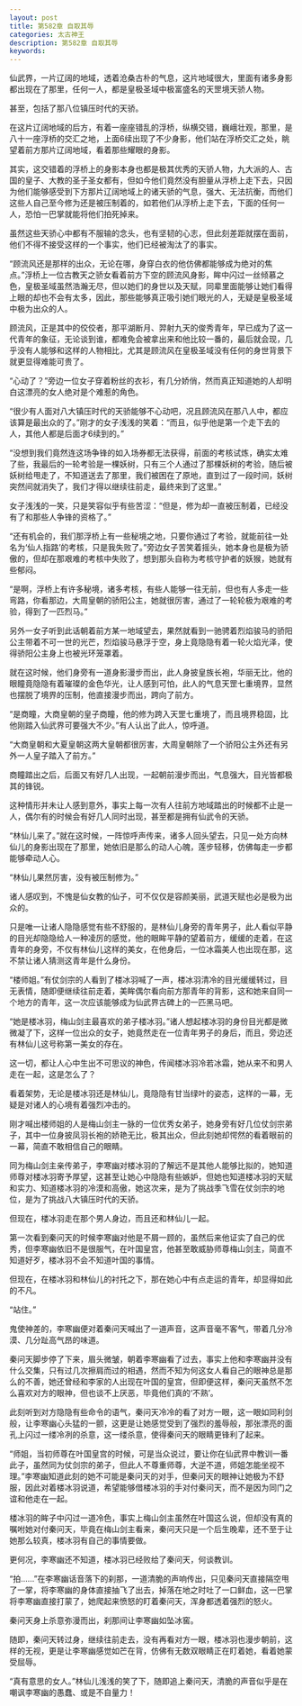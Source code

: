 ```yaml
---
layout: post
title: 第582章 自取其辱
categories: 太古神王
description: 第582章 自取其辱
keywords:
---
```


仙武界，一片辽阔的地域，透着沧桑古朴的气息，这片地域很大，里面有诸多身影都出现在了那里，任何一人，都是皇极圣域中极富盛名的天罡境天骄人物。

甚至，包括了那八位镇压时代的天骄。

在这片辽阔地域的后方，有着一座座错乱的浮桥，纵横交错，巍峨壮观，那里，是八十一座浮桥的交汇之地，上面6续出现了不少身影，他们站在浮桥交汇之处，眺望着前方那片辽阔地域，看着那些耀眼的身影。

其实，这交错着的浮桥上的身影本身也都是极其优秀的天骄人物，九大派的人、古国的皇子、大教的圣子圣女都有，但如今他们竟然没有胆量从浮桥上走下去，只因为他们能够感受到下方那片辽阔地域上的诸天骄的气息，强大、无法抗衡，而他们这些人自己至今修为还是被压制着的，如若他们从浮桥上走下去，下面的任何一人，恐怕一巴掌就能将他们拍死掉来。

虽然这些天骄心中都有不服输的念头，也有坚韧的心志，但此刻差距就摆在面前，他们不得不接受这样的一个事实，他们已经被淘汰了的事实。

“顾流风还是那样的出众，无论在哪，身穿白衣的他仿佛都能够成为绝对的焦点。”浮桥上一位古教天之骄女看着前方下空的顾流风身影，眸中闪过一丝倾慕之色，皇极圣域虽然浩瀚无尽，但以她们的身世以及天赋，同辈里面能够让她们看得上眼的却也不会有太多，因此，那些能够真正吸引她们眼光的人，无疑是皇极圣域中极为出众的人。

顾流风，正是其中的佼佼者，那平湖断月、羿射九天的俊秀青年，早已成为了这一代青年的象征，无论谈到谁，都难免会被拿出来和他比较一番的，最后就会现，几乎没有人能够和这样的人物相比，尤其是顾流风在皇极圣域没有任何的身世背景下就更显得难能可贵了。

“心动了？”旁边一位女子穿着粉丝的衣衫，有几分娇俏，然而真正知道她的人却明白这漂亮的女人绝对是个难惹的角色。

“很少有人面对八大镇压时代的天骄能够不心动吧，况且顾流风在那八人中，都应该算是最出众的了。”刚才的女子浅浅的笑着：“而且，似乎他是第一个走下去的人，其他人都是后面才6续到的。”

“没想到我们竟然连这场争锋的如入场券都无法获得，前面的考核试炼，确实太难了些，我最后的一轮考验是一棵妖树，只有三个人通过了那棵妖树的考验，随后被妖树给甩走了，不知道送去了那里，我们被困在了原地，直到过了一段时间，妖树突然间就消失了，我们才得以继续往前走，最终来到了这里。”

女子浅浅的一笑，只是笑容似乎有些苦涩：“但是，修为却一直被压制着，已经没有了和那些人争锋的资格了。”

“还有机会的，我们那浮桥上有一些秘境之地，只要你通过了考验，就能前往一处名为‘仙人指路’的考核，只是我失败了。”旁边女子苦笑着摇头，她本身也是极为骄傲的，但却在那艰难的考核中失败了，想到那头自称为考核守护者的妖猴，她就有些郁闷。

“是啊，浮桥上有许多秘境，诸多考核，有些人能够一往无前，但也有人多走一些弯路，你看那边，大周皇朝的骄阳公主，她就很厉害，通过了一轮轮极为艰难的考验，得到了一匹烈马。”

另外一女子听到此话朝着前方某一地域望去，果然就看到一驰骋着烈焰骏马的骄阳公主带着不可一世的光芒，烈焰骏马悬浮于空，身上竟隐隐有着一轮火焰光泽，使得骄阳公主身上也被光环笼罩着。

就在这时候，他们身旁有一道身影漫步而出，此人身披皇族长袍，华丽无比，他的眼瞳竟隐隐有着璀璨的金色华光，让人感到可怕，此人的气息天罡七重境界，显然也摆脱了境界的压制，他直接漫步而出，跨向了前方。

“是商瞳，大商皇朝的皇子商瞳，他的修为跨入天罡七重境了，而且境界稳固，比他刚踏入仙武界可要强大不少。”有人认出了此人，惊呼道。

“大商皇朝和大夏皇朝这两大皇朝都很厉害，大周皇朝除了一个骄阳公主外还有另外一人皇子踏入了前方。”

商瞳踏出之后，后面又有好几人出现，一起朝前漫步而出，气息强大，目光皆都极其的锋锐。

这种情形并未让人感到意外，事实上每一次有人往前方地域踏出的时候都不止是一人，偶尔有的时候会有好几人同时出现，甚至都是拥有仙武令的天骄。

“林仙儿来了。”就在这时候，一阵惊呼声传来，诸多人回头望去，只见一处方向林仙儿的身影出现在了那里，她依旧是那么的动人心魄，莲步轻移，仿佛每走一步都能够牵动人心。

“林仙儿果然厉害，没有被压制修为。”

诸人感叹到，不愧是仙女教的仙子，可不仅仅是容颜美丽，武道天赋也必是极为出众的。

只是唯一让诸人隐隐感觉有些不舒服的，是林仙儿身旁的青年男子，此人看似平静的目光却隐隐给人一种凌厉的感觉，他的眼眸平静的望着前方，缓缓的走着，在这青年的身旁，不仅有林仙儿这样的美女，在他身后，一位冰霜美人也出现在那，这不禁让诸人猜测这青年是什么身份。

“楼师姐。”有仗剑宗的人看到了楼冰羽喊了一声，楼冰羽清冷的目光缓缓转过，目无表情，随即便继续往前走着，美眸偶尔看向前方那青年的背影，这和她来自同一个地方的青年，这一次应该能够成为仙武界古碑上的一匹黑马吧。

“她是楼冰羽，梅山剑主最喜欢的弟子楼冰羽。”诸人想起楼冰羽的身份目光都是微微凝了下，这样一位出众的女子，她竟然走在一位青年男子的身后，而且，旁边还有林仙儿这号称第一美女的存在。

这一切，都让人心中生出不可思议的神色，传闻楼冰羽冷若冰霜，她从来不和男人走在一起，这是怎么了？

看着架势，无论是楼冰羽还是林仙儿，竟隐隐有甘当绿叶的姿态，这样的一幕，无疑是对诸人的心境有着强烈冲击的。

刚才喊出楼师姐的人是梅山剑主一脉的一位优秀女弟子，她身旁有好几位仗剑宗弟子，其中一位身披凤羽长袍的娇艳无比，极其出众，但此刻她却愕然的看着眼前的一幕，简直不敢相信自己的眼睛。

同为梅山剑主亲传弟子，李寒幽对楼冰羽的了解远不是其他人能够比拟的，她知道师尊对楼冰羽寄予厚望，这甚至让她心中隐隐有些嫉妒，但她也知道楼冰羽的天赋和实力、知道楼冰羽的冷漠和高傲，她这次来，是为了挑战季飞雪在仗剑宗的地位，是为了挑战八大镇压时代的天骄。

但现在，楼冰羽走在那个男人身边，而且还和林仙儿一起。

第一次看到秦问天的时候李寒幽对他是不屑一顾的，虽然后来他证实了自己的优秀，但李寒幽依旧不是很服气，在叶国皇宫，他甚至敢威胁师尊梅山剑主，简直不知道好歹，楼冰羽不会不知道叶国的事情。

但现在，在楼冰羽和林仙儿的衬托之下，那在她心中有点走运的青年，却显得如此的不凡。

“站住。”

鬼使神差的，李寒幽便对着秦问天喊出了一道声音，这声音毫不客气，带着几分冷漠、几分趾高气昂的味道。

秦问天脚步停了下来，眉头微皱，朝着李寒幽看了过去，事实上他和李寒幽并没有什么交集，只有过几次擦肩而过的相遇，然而不知为何这女人看自己的眼神总是那么的不善，她还曾经和李家的人出现在叶国的皇宫，但即便这样，秦问天虽然不怎么喜欢对方的眼神，但也谈不上厌恶，毕竟他们真的‘不熟’。

此刻听到对方隐隐有些命令的语气，秦问天冷冷的看了对方一眼，这一眼如同利剑般，让李寒幽心头猛的一颤，这更是让她感觉受到了强烈的羞辱般，那张漂亮的面孔上闪过一缕冷冽的杀意，这一缕杀意，使得秦问天的眼睛更锋利了起来。

“师姐，当初师尊在叶国皇宫的时候，可是当众说过，要让你在仙武界中教训一番此子，虽然同为仗剑宗的弟子，但此人不尊重师尊，大逆不道，师姐怎能坐视不理。”李寒幽知道此刻的她不可能是秦问天的对手，但秦问天的眼神让她极为不舒服，因此对着楼冰羽说道，希望能够借楼冰羽的手对付秦问天，而不是因为同门之谊和他走在一起。

楼冰羽的眸子中闪过一道冷色，事实上梅山剑主虽然在叶国这么说，但却没有真的嘱咐她对付秦问天，毕竟在梅山剑主看来，秦问天只是一个后生晚辈，还不至于让她那么较真，楼冰羽有自己的事情要做。

更何况，李寒幽还不知道，楼冰羽已经败给了秦问天，何谈教训。

“拍……”在李寒幽话音落下的刹那，一道清脆的声响传出，只见秦问天直接隔空甩了一掌，将李寒幽的身体直接抽飞了出去，掉落在地之时吐了一口鲜血，这一巴掌将李寒幽直接打蒙了，她爬起来愤怒的盯着秦问天，浑身都透着强烈的怒火。

秦问天身上杀意弥漫而出，刹那间让李寒幽如坠冰窖。

随即，秦问天转过身，继续往前走去，没有再看对方一眼，楼冰羽也漫步朝前，这样的无视，更是让李寒幽感觉如芒在背，仿佛有无数双眼睛正在盯着她，看着她蒙受屈辱。

“真有意思的女人。”林仙儿浅浅的笑了下，随即追上秦问天，清脆的声音似乎是在嘲讽李寒幽的愚蠢、或是不自量力！
